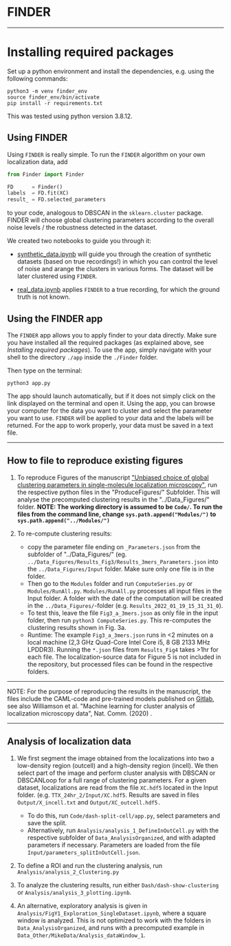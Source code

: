 # FINDER

-------------------------------

# Installing required packages

Set up a python environment and install the dependencies, e.g. using the
following commands:

```shell
python3 -m venv finder_env
source finder_env/bin/activate
pip install -r requirements.txt
```
This was tested using python version 3.8.12.

## Using FINDER

Using `FINDER` is really simple.
To run the `FINDER` algorithm on your own localization data, add

```python
from Finder import Finder

FD      = Finder()
labels  = FD.fit(XC)
result_ = FD.selected_parameters
```

to your code, analogous to DBSCAN in the `sklearn.cluster` package.
FINDER will choose global clustering parameters according to the overall noise levels / the robustness detected in the dataset.

We created two notebooks to guide you through it:

* [synthetic_data.ipynb](https://github.com/NoldAndreas/FINDER/blob/master/synthetic_data.ipynb) will guide you through the creation of synthetic datasets (based on true recordings!) in which you can control the level
of noise and arange the clusters in various forms. The dataset will be later clustered using `FINDER`.

* [real_data.ipynb](https://github.com/NoldAndreas/FINDER/blob/master/real_data.ipynb) applies `FINDER` to a true recording, for which the ground truth is not known.


## Using the FINDER app

The `FINDER` app allows you to apply finder to your data directly.
Make sure you have installed all the required packages (as explained above, see _Installing required packages_).
To use the app, simply navigate with your shell to the directory `./app` inside the `./Finder` folder.

Then type on the terminal:

```shell
python3 app.py
```
The app should launch automatically, but if it does not simply click on the link displayed on the terminal and open it.
Using the app, you can browse your computer for the data you want to cluster and select the parameter you want to use.
`FINDER` will be applied to your data and the labels will be returned. For the app to work properly, your data must be saved in a text file.

-----------------------------------------

## How to file to reproduce existing figures

1. To reproduce Figures of the manuscript ["Unbiased choice of global clustering parameters in single-molecule localization microscopy"](https://www.biorxiv.org/content/10.1101/2021.02.22.432198v1), run the respective python files in the "ProduceFigures/" Subfolder. This will analyse the precomputed clustering results in the "../Data_Figures/" folder. **NOTE: The working directory is assumed to be ```Code/```. To run the files from the command line, change ```sys.path.append("Modules/")``` to ```sys.path.append("../Modules/")```**

2. To re-compute clustering results:
	- copy the parameter file ending on ```_Parameters.json``` from the subfolder of "../Data_Figures/" (eg. ```../Data_Figures/Results_Fig3/Results_3mers_Parameters.json``` into the ```../Data_Figures/Input``` folder. Make sure only one file is in the folder.
	- Then go to the ```Modules``` folder and run ```ComputeSeries.py``` or ```Modules/RunAll.py```. ```Modules/RunAll.py``` processes all input files in the Input folder. A folder with the date of the computation will be created in the ```../Data_Figures/```-folder (e.g. ```Results_2022_01_19_15_31_31_0```).
	- To test this, leave the file ```Fig3_a_3mers.json``` as only file in the input folder, then run ```python3 ComputeSeries.py```. This re-computes the clustering results shown in Fig. 3a.
	- Runtime: The example ```Fig3_a_3mers.json``` runs in <2 minutes on a local machine (2,3 GHz Quad-Core Intel Core i5, 8 GB 2133 MHz LPDDR3). Running the ```*.json``` files from ```Results_Fig4``` takes >1hr for each file. The localization-source data for Figure 5 is not included in the repository, but processed files can be found in the respective folders.


****************************************************************************************************
NOTE:
For the purpose of reproducing the results in the manuscript, the files include the CAML-code and pre-trained models published on [Gitlab](https://gitlab.com/quokka79/caml), see also
Williamson et al. "Machine learning for cluster analysis of localization
microscopy data", Nat. Comm. (2020) .
****************************************************************************************************

## Analysis of localization data

1. We first segment the image obtained from the localizations into two a low-density region (outcell) and a high-density region (incell). We then select part of the image and perform cluster analysis with DBSCAN or DBSCANLoop for a full range of clustering parameters. For a given dataset, localizations are read from the file ```XC.hdf5``` located in the Input folder. (e.g. ```TTX_24hr_2/Input/XC.hdf5```. Results are saved in files ```Output/X_incell.txt``` and ```Output/XC_outcell.hdf5.```
	- To do this, run ```Code/dash-split-cell/app.py```, select parameters and save the split.
	- Alternatively, run ```Analysis/analysis_1_DefineInOutCell.py``` with the respective subfolder of ```Data_AnalysisOrganized```, and with adapted parameters if necessary. Parameters are loaded from the file ```Input/parameters_splitInOutCell.json```.

2. To define a ROI and run the clustering analysis, run ```Analysis/analysis_2_Clustering.py```

3. To analyze the clustering results, run either ```Dash/dash-show-clustering``` or ```Analysis/analysis_3_plotting.ipynb```.

4. An alternative, exploratory analysis is given in ```Analysis/FigY1_Exploration_SingleDataset.ipynb```, where a square window is analyzed. This is not optimized to work with the folders in ```Data_AnalysisOrganized```, and runs with a precomputed example in ```Data_Other/MikeData/Analysis_dataWindow_1```.
